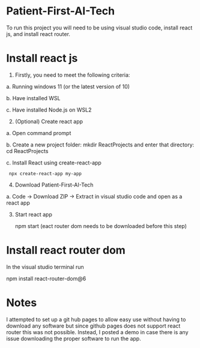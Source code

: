 # Patient-First-AI-Tech
To run this project you will need to be using visual studio code, install react js, and install react router. 

# Install react js
1. Firstly, you need to meet the following criteria:

  a. Running windows 11 (or the latest version of 10)
	
  b. Have installed WSL
	
  c. Have installed Node.js on WSL2
	
2. (Optional) Create react app

  a. Open command prompt
	
  b. Create a new project folder: mkdir ReactProjects and enter that directory: cd ReactProjects
	
  c. Install React using create-react-app
	
     npx create-react-app my-app
		 
4. Download Patient-First-AI-Tech

  a. Code -> Download ZIP -> Extract in visual studio code and open as a react app
	
3. Start react app
   
	 npm start (eact router dom needs to be downloaded before this step)

# Install react router dom

In the visual studio terminal run 

npm install react-router-dom@6

# Notes
I attempted to set up a git hub pages to allow easy use without having to download any software but since github pages does not support react router this was not possible. Instead, I posted a demo in case there is any issue downloading the proper software to run the app. 
